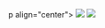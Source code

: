 p align="center">
<img src="https://github-readme-stats.vercel.app/api/top-langs/?username=lewisgilldotcom&hide_langs_below=5&theme=dark&layout=compact&hide_border=true&bg_color=0d1118" />
<img src="https://github-readme-stats.vercel.app/api?username=lewisgilldotcom&theme=dark&hide_border=true&bg_color=0d1118&hide_title=true&show_icons=true&icon_color=8b949e" />
</p>
